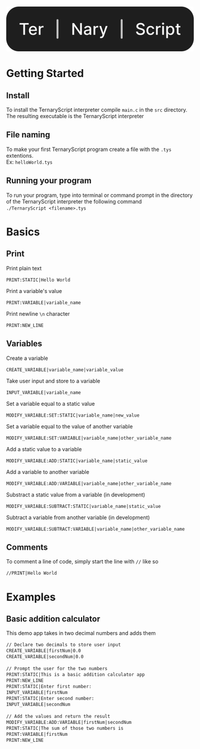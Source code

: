![TernaryScript](./logo/logo.svg)
# Getting Started
## Install
To install the TernaryScript interpreter compile `main.c` in the `src` directory. The resulting executable is the TernaryScript interpreter
## File naming
To make your first TernaryScript program create a file with the `.tys` extentions.
<br>
Ex: `helloWorld.tys`
## Running your program
To run your program, type into terminal or command prompt in the directory of the TernaryScript interpreter the following command
<br>
`./TernaryScript <filename>.tys`
# Basics
## Print
Print plain text
```
PRINT:STATIC|Hello World
```
Print a variable's value
```
PRINT:VARIABLE|variable_name
```
Print newline `\n` character
```
PRINT:NEW_LINE
```
## Variables
Create a variable
```
CREATE_VARIABLE|variable_name|variable_value
```
Take user input and store to a variable
```
INPUT_VARIABLE|variable_name
```
Set a variable equal to a static value
```
MODIFY_VARIABLE:SET:STATIC|variable_name|new_value
```
Set a variable equal to the value of another variable
```
MODIFY_VARIABLE:SET:VARIABLE|variable_name|other_variable_name
```
Add a static value to a variable
```
MODIFY_VARIABLE:ADD:STATIC|variable_name|static_value
```
Add a variable to another variable
```
MODIFY_VARIABLE:ADD:VARIABLE|variable_name|other_variable_name
```
Substract a static value from a variable (in development)
```
MODIFY_VARIABLE:SUBTRACT:STATIC|variable_name|static_value
```
Subtract a variable from another variable (in development)
```
MODIFY_VARIABLE:SUBTRACT:VARIABLE|variable_name|other_variable_name
```
## Comments
To comment a line of code, simply start the line with `//` like so
```
//PRINT|Hello World
```
# Examples
## Basic addition calculator
This demo app takes in two decimal numbers and adds them
```
// Declare two decimals to store user input
CREATE_VARIABLE|firstNum|0.0
CREATE_VARIABLE|secondNum|0.0

// Prompt the user for the two numbers
PRINT:STATIC|This is a basic addition calculator app
PRINT:NEW_LINE
PRINT:STATIC|Enter first number: 
INPUT_VARIABLE|firstNum
PRINT:STATIC|Enter second number: 
INPUT_VARIABLE|secondNum

// Add the values and return the result
MODIFY_VARIABLE:ADD:VARIABLE|firstNum|secondNum
PRINT:STATIC|The sum of those two numbers is 
PRINT:VARIABLE|firstNum
PRINT:NEW_LINE
```
